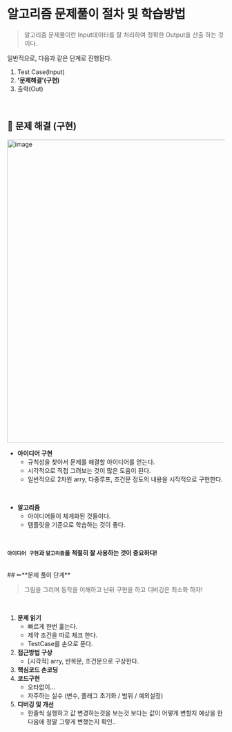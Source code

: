 # 알고리즘 문제풀이 절차 및 학습방법

> 알고리즘 문제풀이란 Input데이터를 잘 처리하여 정확한 Output을 산출 하는 것이다. 

일반적으로, 다음과 같은 단계로 진행된다. 

1. Test Case(Input) 
2. **'문제해결'(구현)** 
3. 출력(Out)

<br>

## 🧠 문제 해결 (구현)

<img width="700" alt="image" src="https://user-images.githubusercontent.com/72687619/154786315-935c4c47-279b-4bf9-be64-1099a92ed45e.png">

- **아이디어 구현**
  - 규칙성을 찾아서 문제를 해결할 아이디어를 얻는다.
  - 시각적으로 직접 그려보는 것이 많은 도움이 된다.
  - 일반적으로 2차원 arry, 다중루프, 조건문 정도의 내용을 시작적으로 구현한다. 

<br>

- **알고리즘**
  - 아이디어들이 체계화된 것들이다.
  - 템플릿을 기준으로 학습하는 것이 좋다. 

<br>

**`아이디어 구현`과 `알고리즘`을 적절히 잘 사용하는 것이 중요하다!**

<br>
## ✏**문제 풀이 단계**

> 그림을 그리며 동작을 이해하고 난뒤 구현을 하고 디버깅은 최소화 하자!

<br>

1. **문제 읽기**
   - 빠르게 한번 훑는다. 
   - 제약 조건을 따로 체크 한다.
   - TestCase를 손으로 푼다. 
2. **접근방법 구상**
   - [시각적] arry, 반복문, 조건문으로 구상한다. 
3. **핵심코드 손코딩**
4. **코드구현**
   - 오타없이...
   - 자주하는 실수 (변수, 플래그 초기화 / 범위 / 예외설정)
5. **디버깅 및 개선** 
   - 한줄씩 실행하고 값 변경하는것을 보는것 보다는 값이 어떻게 변할지 예상을 한 다음에 정말 그렇게 변했는지 확인..

<br>

